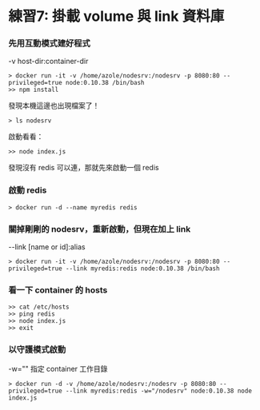 # 練習7: 掛載 volume 與 link 資料庫

### 先用互動模式建好程式
-v host-dir:container-dir

```
> docker run -it -v /home/azole/nodesrv:/nodesrv -p 8080:80 --privileged=true node:0.10.38 /bin/bash
>> npm install
```

發現本機這邊也出現檔案了！

```
> ls nodesrv
```

啟動看看：

```
>> node index.js
```
發現沒有 redis 可以連，那就先來啟動一個 redis

### 啟動 redis
```
> docker run -d --name myredis redis
```
### 關掉剛剛的 nodesrv，重新啟動，但現在加上 link
--link [name or id]:alias

```
> docker run -it -v /home/azole/nodesrv:/nodesrv -p 8080:80 --privileged=true --link myredis:redis node:0.10.38 /bin/bash
```
### 看一下 container 的 hosts 
```
>> cat /etc/hosts
>> ping redis
>> node index.js
>> exit
```
### 以守護模式啟動
-w="" 指定 container 工作目錄

```
> docker run -d -v /home/azole/nodesrv:/nodesrv -p 8080:80 --privileged=true --link myredis:redis -w="/nodesrv" node:0.10.38 node index.js
```

